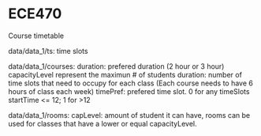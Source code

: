 # ECE470
Course timetable


data/data_1/ts:
	time slots 

data/data_1/courses:
	duration: prefered duration (2 hour or 3 hour)
	capacityLevel represent the maximun # of students
	duration: number of time slots that need to occupy for each class (Each course needs to have 6 hours of class each week)
	timePref: prefered time slot. 0 for any timeSlots startTime <= 12; 1 for >12

data/data_1/rooms:
	capLevel: amount of student it can have, rooms can be used for classes that have a lower or equal capacityLevel.
